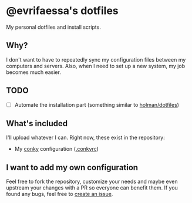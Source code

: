 # @evrifaessa's dotfiles
My personal dotfiles and install scripts.

## Why?
I don't want to have to repeatedly sync my configuration files between my computers and servers. Also, when I need to set up a new system, my job becomes much easier.

## TODO
* [ ] Automate the installation part (something similar to [holman/dotfiles](https://github.com/holman/dotfiles))

## What's included
I'll upload whatever I can. Right now, these exist in the repository:
* My [conky](https://github.com/brndnmtthws/conky) configuration ([.conkyrc](/.conkyrc))

## I want to add my own configuration
Feel free to fork the repository, customize your needs and maybe even upstream your changes with a PR so everyone can benefit them. If you found any bugs, feel free to [create an issue](https://github.com/evrifaessa/dotfiles/issues).
